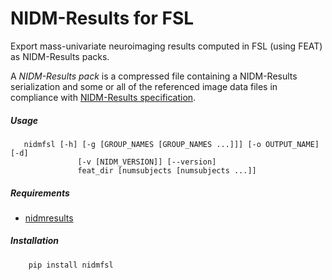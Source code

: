 
# NIDM-Results for FSL

Export mass-univariate neuroimaging results computed in FSL (using FEAT) as NIDM-Results packs.

A *NIDM-Results pack* is a compressed file containing a NIDM-Results serialization and some or all of the referenced image data files in compliance with [NIDM-Results specification](http://nidm.nidash.org/specs/nidm-results.html).

##### Usage
```
   nidmfsl [-h] [-g [GROUP_NAMES [GROUP_NAMES ...]]] [-o OUTPUT_NAME] [-d]
               [-v [NIDM_VERSION]] [--version]
               feat_dir [numsubjects [numsubjects ...]]
```

##### Requirements
 -   [nidmresults](pypi.python.org/pypi/nidmresults)


##### Installation
```
    pip install nidmfsl
```

